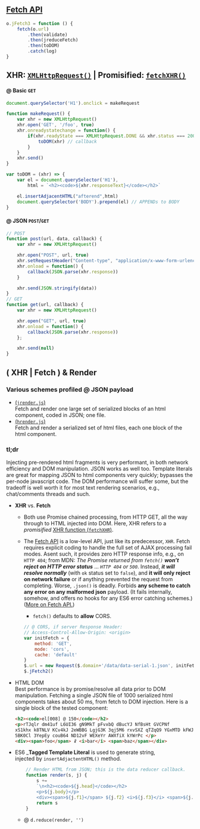 
## [Fetch API](https://developer.mozilla.org/en-US/docs/Web/API/Fetch_API/Using_Fetch "Using Fetch @ MDN")

```js
o.jFetch3 = function () {
    fetch(o.url)
        .then(validate)
        .then(jreduceFetch)
        .then(toDOM)
        .catch(log)
}
```

## XHR: [`XMLHttpRequest()`](https://developer.mozilla.org/en-US/docs/Glossary/XHR_(XMLHttpRequest) "@ MDN") | Promisified: [`fetchXHR()`]([misc]/ajax/xhr.js)

#### @ Basic `GET` 

```js
document.querySelector('H1').onclick = makeRequest

function makeRequest() {
    var xhr = new XMLHttpRequest()
    xhr.open('GET', '/foo', true)
    xhr.onreadystatechange = function() {
        if(xhr.readyState === XMLHttpRequest.DONE && xhr.status === 200){
            toDOM(xhr) // callback
        }
    }
    xhr.send()
}

var toDOM = (xhr) => {
    var el = document.querySelector('H1'),
        html = `<h2><code>${xhr.responseText}</code></h2>`

    el.insertAdjacentHTML("afterend",html)
    document.querySelector('BODY').prepend(el) // APPENDs to BODY
}
```

#### @ JSON `POST`/`GET`

```js
// POST
function post(url, data, callback) {
    var xhr = new XMLHttpRequest()

    xhr.open("POST", url, true)
    xhr.setRequestHeader("Content-type", "application/x-www-form-urlencoded")
    xhr.onload = function() {
        callback(JSON.parse(xhr.response))
    }

    xhr.send(JSON.stringify(data))
}
// GET
function get(url, callback) {
    var xhr = new XMLHttpRequest()

    xhr.open("GET", url, true)
    xhr.onload = function() {
        callback(JSON.parse(xhr.response))
    };

    xhr.send(null)
}
```

## ( XHR | Fetch ) &amp; Render

###  Various schemes profiled @ JSON payload 
- [(`jrender.js`)]([misc]/ajax/jrender.js)  
Fetch and render one large set of serialized blocks of an html component, coded in JSON; one file. 
- [(`hrender.js`)]([misc]/ajax/hrender.js)  
Fetch and render a serialized set of html files, each one block of the html component.

### tl;dr  

Injecting pre-rendered html fragments is very performant, in both network efficiency and DOM manipulation. JSON works as well too. Template literals are great for mapping JSON to html components very quickly; bypasses the per-node javascript code. The DOM performance will suffer some, but the tradeoff is well worth it for most text rendering scenarios, e.g., chat/comments threads and such.

- __XHR__ vs. __Fetch__ 
    - Both use Promise chained processing, from HTTP GET, all the way through to HTML injected into DOM. Here, XHR refers to a _promisified_ [XHR function (`fetchXHR`)]([misc]/ajax/xhr.js).
    - The [Fetch API](https://developer.mozilla.org/en-US/docs/Web/API/Fetch_API/Using_Fetch "Using Fetch [MDN]") is a low-level API, just like its predecessor, `XHR`. Fetch requires explicit coding to handle the full set of AJAX processing fail modes. Asent such, it provides zero HTTP response info, e.g., on `HTTP 404`; from MDN: _The Promise returned from `fetch()`_ ___won’t reject on HTTP error status___ ... _`HTTP 404` or `500`_. Instead, ___it will resolve normally___ (with `ok` status set to `false`), and __it will only reject on network failure__ or if anything prevented the request from completing. Worse, `.json()` is deadly. Forbids __any scheme to catch any error on any malformed json__ payload. (It fails internally, somehow, and offers no hooks for any ES6 error catching schemes.) ([More on Fetch API.](https://gomakethings.com/why-i-still-use-xhr-instead-of-the-fetch-api/ "'Why I still use XHR instead of the Fetch API' @ GoMakeThings.com"))

        - `fetch()` defaults to __allow__ CORS.

        ```js
        // @ CORS, if server Response Header:  
        // Access-Control-Allow-Origin: <origin>
        var initFetch = {
            method: 'GET',
            mode: 'cors',
            cache: 'default'
        }
        $.url = new Request($.domain+'/data/data-serial-1.json', initFetch)
        $.jFetch2()
        ```

- HTML DOM  
Best performance is by promise/resolve all data prior to DOM manipulation. Fetching a single JSON file of 1000 serialized html components takes about 50 ms, from fetch to DOM injection. Here is a single block of the tested component: 

    ```html
    <h2><code>el[008] @ 150</code></h2>
    <p>rTJqlr dm41uf L6UI36 gN9MkT pFvxbQ dBucYJ NfBsHt GVCPNf 
    xS1khx k8TNLV KCv4kJ 2eWBBG LgjG3K 3qj5M6 rxvSXZ qTZqQ9 YGxMTD kFWJ56 
    5BK0Cl 3YepEy couB64 ND12vF WEXeYr AWXfiX kYWrPc </p>
    <div><span>foo</span> ☧ <i>bar</i> <span>baz</span></div>
    ```


- ES6 ___Tagged Template Literal__ is used to generate string,   
injected by `insertAdjactentHTML()` method. 

    ```js
        // Render HTML from JSON; this is the data reducer callback.
        function render(s, j) {
            s += 
            `\n<h2><code>${j.head}</code></h2>
            <p>${j.body}</p>
            <div><span>${j.f1}</span> ${j.f2} <i>${j.f3}</i> <span>${j.f4}</span></div>\n`
            return s
        }
    ```

    - @ `d.reduce(render, '')`


### &nbsp;
<!-- 

# [Markdown](https://github.com/adam-p/markdown-here/wiki/Markdown-Cheatsheet "______")

([MD](___.html "@ browser"))   

-->

